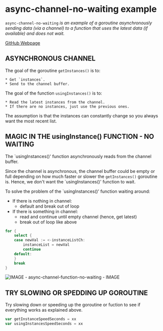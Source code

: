 # async-channel-no-waiting example

`async-channel-no-waiting`  _is an example of
a goroutine asynchronously sending data (via a channel)
to a function that uses the latest data (if available) and does not wait._

[GitHub Webpage](https://jeffdecola.github.io/my-go-examples/)

## ASYNCHRONOUS CHANNEL

The goal of the goroutine `getInstances()` is to:

    * Get `instances`.
    * Send to the channel buffer.

The goal of the function `usingInstances()` is to:

    * Read the latest instances from the channel.
    * If there are no instances, just use the previous ones.

The assumption is that the instances can constantly
change so you always want the most recent list.

## MAGIC IN THE usingInstance() FUNCTION - NO WAITING

The `usingInstances()' function asynchronously reads from the channel buffer.

Since the channel is asynchronous, the channel buffer could be empty or full
depending on how much faster or slower the `getInstances()` goroutine is.
Hence, we don't want the `usingInstances()' function to wait.

To solve the problem of the `usingInstances()' function waiting around:

* If there is nothing in channel:
  * default and break out of loop
* If there is something in channel:
  * read and continue until empty channel (hence, get latest)
  * break out of loop like above

```go
for {
    select {
    case newVal := <-instanceListCh:
        instanceList = newVal
        continue
    default:
    }
    break
}
```

![IMAGE - async-channel-function-no-waiting - IMAGE](../../docs/pics/my-go-examples-async-channel-function-no-waiting.jpg)

## TRY SLOWING OR SPEDDING UP GOROUTINE

Try slowing down or speeding up the goroutine or fuction
to see if everything works as explained above.

```go
var getInstanceSpeedSeconds = xx
var usingInstancesSpeedSeconds = xx
```
